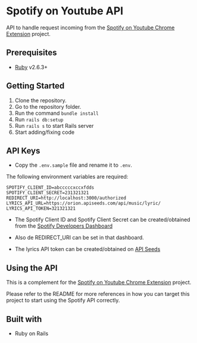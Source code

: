 # Spotify on Youtube API

API to handle request incoming from the [Spotify on Youtube Chrome Extension](https://github.com/8geonirt/spotify-on-youtube-extension) project.

## Prerequisites
* [Ruby](https://www.ruby-lang.org/) v2.6.3+

## Getting Started

1. Clone the repository.
2. Go to the repository folder.
3. Run the command `bundle install`
4. Run `rails db:setup`
5. Run `rails s` to start Rails server
6. Start adding/fixing code

## API Keys
* Copy the `.env.sample` file and rename it to `.env`.

The following environment variables are required:
```
SPOTIFY_CLIENT_ID=abcccccxccxfdds
SPOTIFY_CLIENT_SECRET=231321321
REDIRECT_URI=http://localhost:3000/authorized
LYRICS_API_URL=https://orion.apiseeds.com/api/music/lyric/
LYRICS_API_TOKEN=321321321
```
* The Spotify Client ID and Spotify Client Secret can be created/obtained from the [Spotify Developers Dashboard](https://developer.spotify.com/dashboard/)
- Also de REDIRECT_URI can be set in that dashboard.

* The lyrics API token can be created/obtained on [API Seeds](https://orion.apiseeds.com/)

## Using the API
This is a complement for the [Spotify on Youtube Chrome Extension]([https://github.com/8geonirt/spotify-on-youtube-extension](https://github.com/8geonirt/spotify-on-youtube-extension)) project.

Please refer to the README for more references in how you can target this project to start using the Spotify API correctly.

## Built with
* Ruby on Rails
